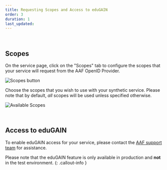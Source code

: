 ```yaml
---
title: Requesting Scopes and Access to eduGAIN
order: 3
duration: 1
last_updated:
---
```


<br>

## Scopes

On the service page, click on the "Scopes" tab to configure the scopes that your service will request from the AAF OpenID Provider.

![Scopes button](/assets/images/connect-an-oidc-service/scopes-button.png)

Choose the scopes that you wish to use with your synthetic service. Please note that by default, *all* scopes will be used unless specified otherwise.

![Available Scopes](/assets/images/connect-an-oidc-service/available-scopes.png)

<br>

## Access to eduGAIN

To enable eduGAIN access for your service, please contact the [AAF support team](https://aaf.freshdesk.com/support/home/) for assistance.

Please note that the eduGAIN feature is only available in production and **not** in the test environment.
{: .callout-info }